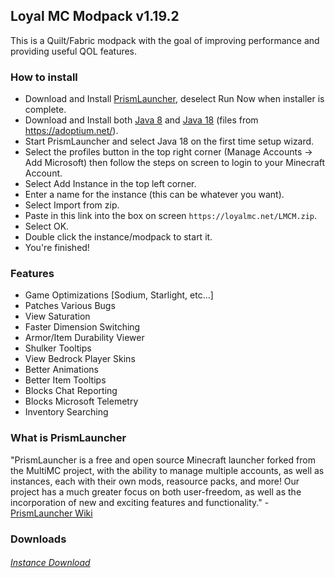 ## Loyal MC Modpack v1.19.2
This is a Quilt/Fabric modpack with the goal of improving performance and providing useful QOL features.
   
### How to install
* Download and Install [PrismLauncher](https://prismlauncher.org/download/), deselect Run Now when installer is complete.
* Download and Install both [Java 8](https://github.com/adoptium/temurin8-binaries/releases/download/jdk8u332-b09/OpenJDK8U-jdk_x64_windows_hotspot_8u332b09.msi) and [Java 18](https://github.com/adoptium/temurin18-binaries/releases/download/jdk-18.0.1%2B10/OpenJDK18U-jdk_x64_windows_hotspot_18.0.1_10.msi) (files from https://adoptium.net/).
* Start PrismLauncher and select Java 18 on the first time setup wizard.
* Select the profiles button in the top right corner (Manage Accounts -> Add Microsoft) then follow the steps on screen to login to your Minecraft Account.
* Select Add Instance in the top left corner.
* Enter a name for the instance (this can be whatever you want).
* Select Import from zip.
* Paste in this link into the box on screen ```https://loyalmc.net/LMCM.zip```.
* Select OK.
* Double click the instance/modpack to start it.
* You're finished! 

### Features
- Game Optimizations [Sodium, Starlight, etc...]
- Patches Various Bugs
- View Saturation
- Faster Dimension Switching
- Armor/Item Durability Viewer
- Shulker Tooltips
- View Bedrock Player Skins
- Better Animations
- Better Item Tooltips 
- Blocks Chat Reporting
- Blocks Microsoft Telemetry
- Inventory Searching

### What is PrismLauncher
"PrismLauncher is a free and open source Minecraft launcher forked from the MultiMC project, with the ability to manage multiple accounts, as well as instances, each with their own mods, reasource packs, and more! Our project has a much greater focus on both user-freedom, as well as the incorporation of new and exciting features and functionality." - [PrismLauncher Wiki](https://prismlauncher.org/wiki/)



### Downloads
###### [Instance Download](https://loyalmc.net/LMCM.zip)
